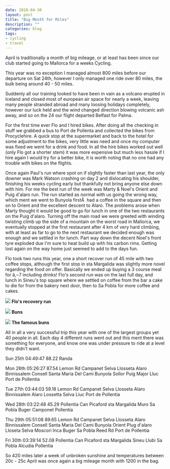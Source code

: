```yaml
---
date: 2010-04-30
layout: post
title: "Big Month for Miles"
description: ""
categories: blog
tags:
- cycling
- travel
---
```


April is traditionally a month of big mileage, or at least has been since our club started going to Mallorca for a weeks Cycling.

This year was no exception I managed almost 800 miles before our departure on Sat 24th, however I only managed one ride over 80 miles, the bulk being around 40 - 50 miles.

Suddenly all our training looked to have been in vain as a volcano erupted in Iceland and closed most of european air space for nearly a week, leaving many people stranded abroad and many loosing holidays completely, however our luck held and the wind changed direction blowing volcanic ash away, and so on the 24 our flight departed Belfast for Palma.



For the first time ever Flo and I hired bikes. After doing all the checking in stuff we grabbed a bus to Port de Pollenta and collected the bikes from Procyclehire. A quick stop at the supermarket and back to the hotel for some adjustment to the bikes, very little was need and once my computer was fixed we went for a drink and food. In all the hire bikes worked out well (only Flo got a shorter stem) it was more expensive but much less hassle if I hire again I would try for a better bike, it is worth noting that no one had any trouble with bikes on the flights.

Once again Paul's run where spot on if slightly faster than last year, the only downer was Mark Watson crashing on day 2 and dislocating his shoulder, finishing his weeks cycling early but thankfully not bring anyone else down with him. For me the best run of the week was Marty & Noel's Orient and Puig d'alaro run. The run started as normal with us going the wrong way, which ment we went to Bunyola firstÂ  had a coffee in the square and then on to Orient and the excellent descent to Alaro. The problems arose when Marty thought it would be good to go for lunch in one of the two restaurants on the Puig d'alaro. Turning off the main road we were greeted with winding twisting climb up the side of a mountain on the worst road in Mallorca, we eventually stopped at the first restaurant after 4 km of very hard climbing, with at least as far to go to the next restaurant we decided enough was enough and we settled in for lunch. Part way down the decent Noel's front tyre exploded due I'm sure to heat build up with his carbon rims. Getting lost again on the way home just seemed to add to the days fun.

Flo took two runs this year, one a short recover run of 45 mile with two coffee stops, although the first stop in sta Margalida was slightly more novel regarding the food on offer. Basically we ended up buying a 3 course meal for â‚¬7 including drinks! Flo's second run was on the last full day, and lunch in Sineu's top square where we settled on coffee from the bar a cake to die for from the bakery next door, then to Sa Pobla for more coffee and cakes.

![](/images/2010/flo-leader.jpg)
**Flo's recovery run**


![](/images/2010/buns.jpg)
**Buns**

![](/images/2010/buns-2.jpg)
**The famous buns**

All in all a very successful trip this year with one of the largest groups yet 40 people in all. Each day 4 different runs went out and this ment there was something for everyone, and know one was under pressure to ride at a level they didn't want.

Sun 25th 04:49:47 88.22 Randa

Mon  26th 05:26:27 87.54 Lemon Rd Campanet  Selva Llosseta Alaro Binnissalem Consell Santa Maria Del Cami Bunyola  Sollor Puig Major Lluc Port de Pollentia

Tue 27th 03:44:03 59.18 Lemon Rd Campanet Selva  Llosseta Alaro Binnissalem Alaro Lossetta Selva Liuc Port de Pollentia

Wed  28th 03:22:48 45.29 Pollentia Can  Picaford sta Margalida Muro Sa Pobla Buger Camponet Pollentia

Thu  29th 05:51:08 89.65 Lemon Rd Campanet  Selva Llosseta Alaro Binnissalem Consell Santa Maria Del Cami Bunyola  Orient Plug d'alaro Lloseta Selva Moscori Inca Buger Sa Pobla Reed Rd  Port de Pollentia

Fri 30th 03:39:14 52.08 Pollentia  Can Picaford sta Margalida Sineu Llubi Sa Pobla Alcudia Pollentia

So 420 miles later a week of unbroken sunshine and temperatures between 20c - 25c April was once again a big mileage month with 1200 in the bag.

